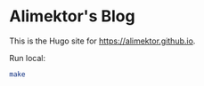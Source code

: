 # Alimektor's Blog #

This is the Hugo site for https://alimektor.github.io.

Run local:

```bash
make
```
